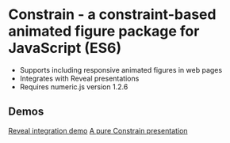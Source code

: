 # Constrain - a constraint-based animated figure package for JavaScript (ES6)

- Supports including responsive animated figures in web pages
- Integrates with Reveal presentations
- Requires numeric.js version 1.2.6

## Demos

[Reveal integration demo](https://andrewcmyers.github.io/constrain/reveal-demo.html)
[A pure Constrain presentation](https://andrewcmyers.github.io/constrain/constrain-demo.html)

